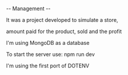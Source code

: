 -- Management --

It was a project developed to simulate a store,

amount paid for the product, sold and the profit

I'm using MongoDB as a database 

To start the server use: npm run dev

I'm using the first port of DOTENV
